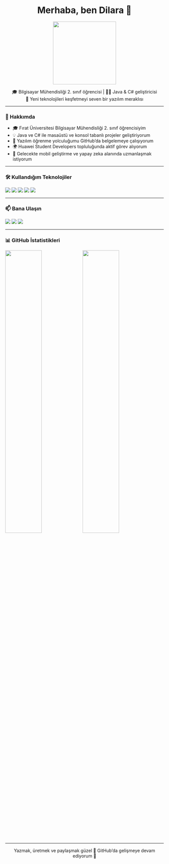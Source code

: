 <h1 align="center">Merhaba, ben Dilara 👋</h1>

<p align="center">
  <img src="[https://media.giphy.com/media/qgQUggAC3Pfv687qPC/giphy.gif](https://media2.giphy.com/media/v1.Y2lkPTc5MGI3NjExZ2FxMmNydm1xdW4xaDgyY2ljc3ltajAwZzF3dHIwNGxrMmUzdWJhOCZlcD12MV9pbnRlcm5hbF9naWZfYnlfaWQmY3Q9Zw/64agTj4WWYyw1FgC6G/giphy.gif)](https://media2.giphy.com/media/v1.Y2lkPTc5MGI3NjExZ2FxMmNydm1xdW4xaDgyY2ljc3ltajAwZzF3dHIwNGxrMmUzdWJhOCZlcD12MV9pbnRlcm5hbF9naWZfYnlfaWQmY3Q9Zw/64agTj4WWYyw1FgC6G/giphy.gif)" width="200"/>
</p>

<p align="center">
  🎓 Bilgisayar Mühendisliği 2. sınıf öğrencisi | 👩‍💻 Java & C# geliştiricisi <br>
  🌱 Yeni teknolojileri keşfetmeyi seven bir yazılım meraklısı
</p>

---

### 🚀 Hakkımda

- 🎓 Fırat Üniversitesi Bilgisayar Mühendisliği 2. sınıf öğrencisiyim  
- 💡 Java ve C# ile masaüstü ve konsol tabanlı projeler geliştiriyorum  
- 💬 Yazılım öğrenme yolculuğumu GitHub’da belgelemeye çalışıyorum  
- 🌍 Huawei Student Developers topluluğunda aktif görev alıyorum  
- 🎯 Gelecekte mobil geliştirme ve yapay zeka alanında uzmanlaşmak istiyorum

---

### 🛠️ Kullandığım Teknolojiler

<p align="left">
  <img src="https://img.shields.io/badge/Java-ED8B00?style=for-the-badge&logo=java&logoColor=white"/>
  <img src="https://img.shields.io/badge/C%23-239120?style=for-the-badge&logo=c-sharp&logoColor=white"/>
  <img src="https://img.shields.io/badge/WinForms-0078D7?style=for-the-badge&logo=windows&logoColor=white"/>
  <img src="https://img.shields.io/badge/Visual Studio-5C2D91?style=for-the-badge&logo=visual-studio&logoColor=white"/>
  <img src="https://img.shields.io/badge/GitHub-000000?style=for-the-badge&logo=github&logoColor=white"/>
</p>

---

### 📫 Bana Ulaşın

<p>
  <a href="mailto:dilaraertugrul05@gmail.com"><img src="https://img.shields.io/badge/e--posta-D9B600?style=for-the-badge&logo=gmail&logoColor=white"/></a>
  <a href="https://www.linkedin.com/in/dilaraertugrul/" target="_blank"><img src="https://img.shields.io/badge/LinkedIn-0A66C2?style=for-the-badge&logo=linkedin&logoColor=white"/></a>
  <a href="https://github.com/dilaraertugrul"><img src="https://img.shields.io/badge/GitHub-100000?style=for-the-badge&logo=github&logoColor=white"/></a>
</p>

---

### 📊 GitHub İstatistikleri

<p align="left">
  <img src="https://github-readme-stats.vercel.app/api?username=dilaraertugrul&show_icons=true&theme=tokyonight" width="48%"/>
  <img src="https://github-readme-stats.vercel.app/api/top-langs/?username=dilaraertugrul&layout=compact&theme=tokyonight" width="48%"/>
</p>

---

<p align="center">
  Yazmak, üretmek ve paylaşmak güzel 🌟 GitHub’da gelişmeye devam ediyorum 🚀
</p>
